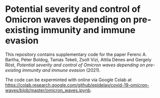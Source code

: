 # Potential severity and control of Omicron waves depending on pre-existing immunity and immune evasion

This repository contains supplementary code for the paper 
Ferenc A. Bartha, Péter Boldog, Tamás Tekeli, Zsolt Vizi, Attila Dénes and Gergely Röst, 
*Potential severity and control of Omicron waves depending on pre-existing immunity and immune evasion* (2021).

The code can be experminted with online via Google Colab at https://colab.research.google.com/github/epidelay/covid-19-omicron-waves/blob/master/omicron_waves.ipynb.
